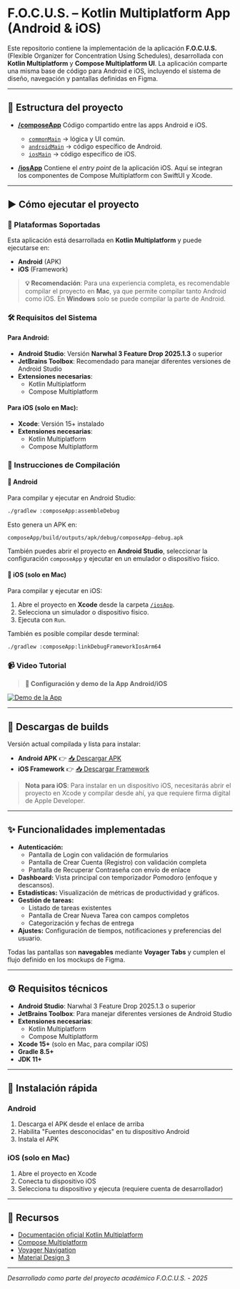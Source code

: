 # F.O.C.U.S. – Kotlin Multiplatform App (Android & iOS)

Este repositorio contiene la implementación de la aplicación **F.O.C.U.S.** (Flexible Organizer for Concentration Using Schedules), desarrollada con **Kotlin Multiplatform** y **Compose Multiplatform UI**.
La aplicación comparte una misma base de código para Android e iOS, incluyendo el sistema de diseño, navegación y pantallas definidas en Figma.

---

## 📂 Estructura del proyecto

- **[/composeApp](./composeApp/src)**
  Código compartido entre las apps Android e iOS.
  - [`commonMain`](./composeApp/src/commonMain/kotlin) → lógica y UI común.
  - [`androidMain`](./composeApp/src/androidMain/kotlin) → código específico de Android.
  - [`iosMain`](./composeApp/src/iosMain/kotlin) → código específico de iOS.

- **[/iosApp](./iosApp/iosApp)**
  Contiene el *entry point* de la aplicación iOS. Aquí se integran los componentes de Compose Multiplatform con SwiftUI y Xcode.

---

## ▶️ Cómo ejecutar el proyecto

### 📱 Plataformas Soportadas

Esta aplicación está desarrollada en **Kotlin Multiplatform** y puede ejecutarse en:
- **Android** (APK)
- **iOS** (Framework)

> **💡 Recomendación**: Para una experiencia completa, es recomendable compilar el proyecto en **Mac**, ya que permite compilar tanto Android como iOS. En **Windows** solo se puede compilar la parte de Android.

### 🛠️ Requisitos del Sistema

#### Para Android:
- **Android Studio**: Versión **Narwhal 3 Feature Drop 2025.1.3** o superior
- **JetBrains Toolbox**: Recomendado para manejar diferentes versiones de Android Studio
- **Extensiones necesarias**:
  - Kotlin Multiplatform
  - Compose Multiplatform

#### Para iOS (solo en Mac):
- **Xcode**: Versión 15+ instalado
- **Extensiones necesarias**:
  - Kotlin Multiplatform
  - Compose Multiplatform

### 🚀 Instrucciones de Compilación

#### 🔹 Android
Para compilar y ejecutar en Android Studio:
```bash
./gradlew :composeApp:assembleDebug
```

Esto genera un APK en:
```
composeApp/build/outputs/apk/debug/composeApp-debug.apk
```

También puedes abrir el proyecto en **Android Studio**, seleccionar la configuración `composeApp` y ejecutar en un emulador o dispositivo físico.

#### 🔹 iOS (solo en Mac)

Para compilar y ejecutar en iOS:

1. Abre el proyecto en **Xcode** desde la carpeta [`/iosApp`](./iosApp).
2. Selecciona un simulador o dispositivo físico.
3. Ejecuta con `Run`.

También es posible compilar desde terminal:
```bash
./gradlew :composeApp:linkDebugFrameworkIosArm64
```

### 📹 Video Tutorial

> **🎥 Configuración y demo de la App Android/iOS**

[![Demo de la App](https://img.youtube.com/vi/h3dxaNwxlfg/0.jpg)](https://youtu.be/h3dxaNwxlfg)


---

## 📱 Descargas de builds

Versión actual compilada y lista para instalar:

* **Android APK** 👉 [📥 Descargar APK](https://github.com/JUANES545/FOCUS-App/raw/refs/heads/master/APK/FOCUS%20App.apk)
* **iOS Framework** 👉 [📥 Descargar Framework](.composeApp/build/xcode-frameworks/Debug/iphonesimulator26.0/ComposeApp.framework)

> **Nota para iOS**: Para instalar en un dispositivo iOS, necesitarás abrir el proyecto en Xcode y compilar desde ahí, ya que requiere firma digital de Apple Developer.

---

## ✨ Funcionalidades implementadas

* **Autenticación:**
  - Pantalla de Login con validación de formularios
  - Pantalla de Crear Cuenta (Registro) con validación completa
  - Pantalla de Recuperar Contraseña con envío de enlace
* **Dashboard:** Vista principal con temporizador Pomodoro (enfoque y descansos).
* **Estadísticas:** Visualización de métricas de productividad y gráficos.
* **Gestión de tareas:**
  - Listado de tareas existentes
  - Pantalla de Crear Nueva Tarea con campos completos
  - Categorización y fechas de entrega
* **Ajustes:** Configuración de tiempos, notificaciones y preferencias del usuario.

Todas las pantallas son **navegables** mediante **Voyager Tabs** y cumplen el flujo definido en los mockups de Figma.

---

## ⚙️ Requisitos técnicos

* **Android Studio**: Narwhal 3 Feature Drop 2025.1.3 o superior
* **JetBrains Toolbox**: Para manejar diferentes versiones de Android Studio
* **Extensiones necesarias**:
  - Kotlin Multiplatform
  - Compose Multiplatform
* **Xcode 15+** (solo en Mac, para compilar iOS)
* **Gradle 8.5+**
* **JDK 11+**

---

## 🚀 Instalación rápida

### Android
1. Descarga el APK desde el enlace de arriba
2. Habilita "Fuentes desconocidas" en tu dispositivo Android
3. Instala el APK

### iOS (solo en Mac)
1. Abre el proyecto en Xcode
2. Conecta tu dispositivo iOS
3. Selecciona tu dispositivo y ejecuta (requiere cuenta de desarrollador)

---

## 📖 Recursos

* [Documentación oficial Kotlin Multiplatform](https://www.jetbrains.com/help/kotlin-multiplatform-dev/get-started.html)
* [Compose Multiplatform](https://github.com/JetBrains/compose-multiplatform)
* [Voyager Navigation](https://github.com/adrielcafe/voyager)
* [Material Design 3](https://m3.material.io/)

---

*Desarrollado como parte del proyecto académico F.O.C.U.S. - 2025*
